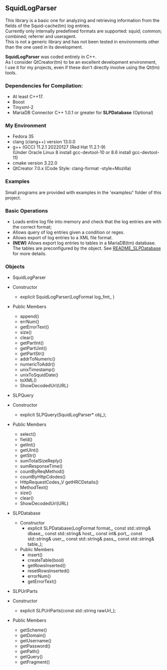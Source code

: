 ## <b>S</b>quid<b>L</b>og<b>P</b>arser
This library is a basic one for analyzing and retrieving information from the fields of the Squid-cache(tm) log entries.<br>
Currently only internally predefined formats are supported: squid; common; combined; referrer and useragent.<br>
This is not a generic library and has not been tested in environments other than the one used in its development.

<b>SquidLogParser</b> was coded entirely in C++.<br>
As I consider QtCreator(tm) to be an excellent development environment,<br>
I use it for my projects, even if these don't directly involve using the Qt(tm) tools.

### Dependencies for Compilation:
- At least C++17.<br>
- Boost<br>
- Tinyxml-2<br>
- MariaDB Connector C++ 1.0.1 or greater for <b>SLPDatabase</b> (Optional)<br>

### My Environment
- Fedora 35<br>
- clang (clang++) version 13.0.0<br>
- g++ (GCC) 11.2.1 20220127 (Red Hat 11.2.1-9)<br>
(Under Oracle Linux 8 install gcc-devtool-10 or 8.6 install gcc-devtool-11)<br>
- cmake version 3.22.0<br>
- QtCreator 7.0.x (Code Style: clang-format -style=Mozilla)

### Examples

Small programs are provided with examples in the 'examples/' folder of this project.

### Basic Operations

- Loads entire log file into memory and check that the log entries are with the correct format;
- Allows query of log entries given a condition or regex.<br>
- Allows export of log entries to a XML file format.<br>
- <strong>(NEW)</strong> Allows export log entries to tables in a MariaDB(tm) database.
  The tables are preconfigured by the object. See
  [README_SLPDatabase](./README_SLPDatabase.md) for more details.<br>

### Objects

- SquidLogParser
 - Constructor
    - explicit SquidLogParser(LogFormat log_fmt_ )
 - Public Members
    - append()
    - errNum()
    - getErrorText()
    - size()
    - clear()
    - getPartInt()
    - getPartUint()
    - getPartStr()
    - addrToNumeric()
    - numericToAddr()
    - unixTimestamp()
    - unixToSquidDate()
    - toXML()
    - ShowDecodedUrl(URL)

- SLPQuery
 - Constructor
    - explicit SLPQuery(SquidLogParser* obj_);
 - Public Members
    - select()
    - field()
    - getInt()
    - getUInt()
    - getStr()
    - sumTotalSizeReply()
    - sumResponseTime()
    - countByReqMethod()
    - countByHttpCdodes()
    - HttpRequestCodes_V getHRCDetails()
    - MethodText()
    - size()
    - clear()
    - ShowDecodedUrl(URL)

- SLPDatabase
    - Constructor
        - explicit SLPDatabase(LogFormat format_, const std::string& dbase_, const std::string& host_, const int& port_, const std::string& user_, const std::string& pass_, const std::string& table_);
    - Public Members
        - insert()
        - createTable(bool)
        - getRowsInserted()
        - resetRowsInserted()
        - errorNum()
        - getErrorText()

- SLPUrlParts
 - Constructor
    - explicit SLPUrlParts(const std::string rawUrl_);
 - Public Members
    - getScheme()
    - getDomain()
    - getUsername()
    - getPassword()
    - getPath()
    - getQuery()
    - getFragment()
